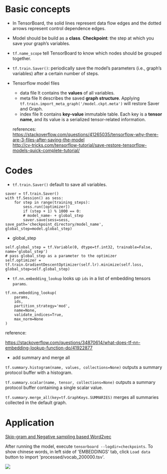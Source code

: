 # Basic concepts

- In TensorBoard, the solid lines represent data flow edges and the dotted arrows represent control dependence edges.

- Model should be build as a **class**. **Checkpoint**: the step at which you save your graph’s variables.

- `tf.name_scope` tell TensorBoard to know which nodes should be grouped together.

- `tf.train.Saver()`: periodically save the model’s parameters (i.e., graph’s variables) after a certain number of steps.

- Tensorflow model files
    - data file
    It contains the **values** of all variables.
    - meta file 
    It describes the saved **graph structure**. Applying `tf.train.import_meta_graph('/model.ckpt.meta')` will restore Saver and Graph.
    - index file
    It contains **key-value** immutable table. Each key is a **tensor name**, and its value is a serialized tensor-related information.
    
    references:  
    https://stackoverflow.com/questions/41265035/tensorflow-why-there-are-3-files-after-saving-the-model  
    http://cv-tricks.com/tensorflow-tutorial/save-restore-tensorflow-models-quick-complete-tutorial/

# Codes

- `tf.train.Saver()` default to save all variables.
```
saver = tf.train.Saver()
with tf.Session() as sess:
    for step in range(training_steps):
        sess.run([optimizer])
        if (step + 1) % 1000 == 0:
	    # model_name- + global_step
	    saver.save(sess=sess, save_path='checkpoint_directory/model_name', global_step=model.global_step) 
```

- global_step
```
self.global_step = tf.Variable(0, dtype=tf.int32, trainable=False, name='global_step')
# pass global_step as a parameter to the optimizer
self.optimizer = tf.train.GradientDescentOptimizer(self.lr).minimize(self.loss, global_step=self.global_step)
```

- `tf.nn.embedding_lookup` looks up `ids` in a list of embedding tensors `params`.
  
```
tf.nn.embedding_lookup(
    params,
    ids,
    partition_strategy='mod',
    name=None,
    validate_indices=True,
    max_norm=None
)
```
reference:

https://stackoverflow.com/questions/34870614/what-does-tf-nn-embedding-lookup-function-do/41922877


- add summary and merge all

`tf.summary.histogram(name, values, collections=None)` outputs a summary protocol buffer with a histogram.

`tf.summary.scalar(name, tensor, collections=None)` outputs a summary protocol buffer containing a single scalar value.

`tf.summary.merge_all(key=tf.GraphKeys.SUMMARIES)` merges all summaries collected in the default graph.

# Application

[Skip-gram and Negative sampling based Word2vec](https://github.com/gaoisbest/cs20si_notes/blob/master/tf_2_word2vec.ipynb)

After running the model, execute `tensorboard --logdir=checkpoints`. To show chinese words, in left side of 'EMBEDDINGS' tab, click `Load data` button to import 'processed/vocab_200000.tsv'.


![ ](https://github.com/gaoisbest/cs20si_notes/blob/master/tf_2_word2vec_Benz.png)
